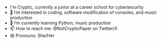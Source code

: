 - I'm Cryptic, currently a junior at a career school for cybersecurity
- 👀 I’m interested in coding, software modification of consoles, and music production
- 🌱 I’m currently learning Python, music production
- 📫 How to reach me: @NotCrypticPaper on Twitter/X
- 😄 Pronouns: She/Her

<!---
VanHoose-tech/VanHoose-tech is a ✨ special ✨ repository because its `README.md` (this file) appears on your GitHub profile.
You can click the Preview link to take a look at your changes.
--->
